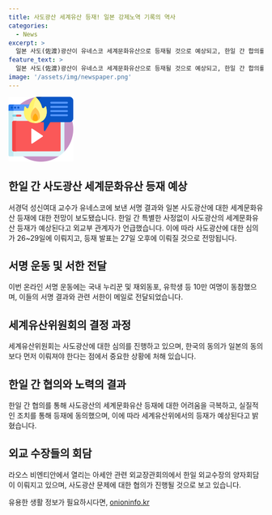 ```yaml
---
title: 사도광산 세계유산 등재! 일본 강제노역 기록의 역사
categories:
  - News
excerpt: >
  일본 사도(佐渡)광산이 유네스코 세계문화유산으로 등재될 것으로 예상되고, 한일 간 합의를 향한 어려움을 끝내고 있는 상황이다. 외교부는 일본이 전체 역사를 반영하고 실질적인 조치를 취했다고 언급했으며, 일본 정부와의 협의를 통해 사도광산의 등록이 예상된다고 설명했다. 해당 지역에 대한 심의는 26~29일에 이뤄지며, 외교부 당국자는 27일 오후께 등재 발표가 예상된다고 전망하고 있다.
feature_text: >
  일본 사도(佐渡)광산이 유네스코 세계문화유산으로 등재될 것으로 예상되고, 한일 간 합의를 향한 어려움을 끝내고 있는 상황이다. 외교부는 일본이 전체 역사를 반영하고 실질적인 조치를 취했다고 언급했으며, 일본 정부와의 협의를 통해 사도광산의 등록이 예상된다고 설명했다. 해당 지역에 대한 심의는 26~29일에 이뤄지며, 외교부 당국자는 27일 오후께 등재 발표가 예상된다고 전망하고 있다.
image: '/assets/img/newspaper.png'
---
```


<p><img src="/assets/img/news.png" alt="rentncar 속보" /></p>

<h2 data-ke-size="size26">한일 간 사도광산 세계문화유산 등재 예상</h2>

<p data-ke-size="size16">서경덕 성신여대 교수가 유네스코에 보낸 서명 결과와 일본 사도광산에 대한 세계문화유산 등재에 대한 전망이 보도됐습니다. 한일 간 특별한 사정없이 사도광산의 세계문화유산 등재가 예상된다고 외교부 관계자가 언급했습니다. 이에 따라 사도광산에 대한 심의가 26~29일에 이뤄지고, 등재 발표는 27일 오후에 이뤄질 것으로 전망됩니다.</p>

<h2 data-ke-size="size26">서명 운동 및 서한 전달</h2>

<p data-ke-size="size16">이번 온라인 서명 운동에는 국내 누리꾼 및 재외동포, 유학생 등 10만 여명이 동참했으며, 이들의 서명 결과와 관련 서한이 메일로 전달되었습니다.</p>

<h2 data-ke-size="size26">세계유산위원회의 결정 과정</h2>

<p data-ke-size="size16">세계유산위원회는 사도광산에 대한 심의를 진행하고 있으며, 한국의 동의가 일본의 동의보다 먼저 이뤄져야 한다는 점에서 중요한 상황에 처해 있습니다.</p>

<h2 data-ke-size="size26">한일 간 협의와 노력의 결과</h2>

<p data-ke-size="size16">한일 간 협의를 통해 사도광산의 세계문화유산 등재에 대한 어려움을 극복하고, 실질적인 조치를 통해 등재에 동의했으며, 이에 따라 세계유산위에서의 등재가 예상된다고 밝혔습니다.</p>

<h2 data-ke-size="size26">외교 수장들의 회담</h2>

<p data-ke-size="size16">라오스 비엔티안에서 열리는 아세안 관련 외교장관회의에서 한일 외교수장의 양자회담이 이뤄지고 있으며, 사도광산 문제에 대한 협의가 진행될 것으로 보고 있습니다.</p>
유용한 생활 정보가 필요하시다면, <a href="https://onioninfo.kr" rel="dofollow">onioninfo.kr</a>


